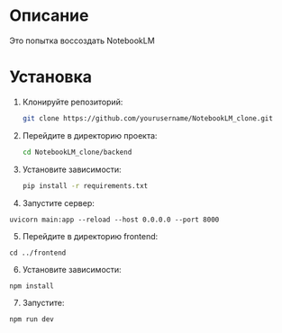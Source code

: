 # Описание

Это попытка воссоздать NotebookLM

# Установка

1. Клонируйте репозиторий:
    ```bash
    git clone https://github.com/yourusername/NotebookLM_clone.git
    ```

2. Перейдите в директорию проекта:
    ```bash
    cd NotebookLM_clone/backend
    ```

3. Установите зависимости:
    ```bash
    pip install -r requirements.txt
    ```

4. Запустите сервер:
```
uvicorn main:app --reload --host 0.0.0.0 --port 8000
```

5. Перейдите в директорию frontend:
```
cd ../frontend
```

6. Установите зависимости:
```
npm install
```

7. Запустите:
```
npm run dev
```